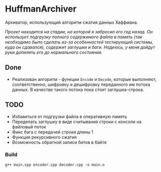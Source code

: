 # HuffmanArchiver

Архиватор, использующий алгоритм сжатия данных Хаффмана.

_Проект находится на стадии, на которой я забросил его год назад. Он использует подгрузку полного содержимого файла в память (так необходимо было сделать из-за особенностей тестирующей системы, куда он сдавался), содержит заглушки и баги. Надеюсь, у меня дойдут руки допилить его до нормального состояния._


## Done
* Реализован алгоритм - функции `Encode` и `Decode`, которые выполняют, соответственно, шифровку и дешифровку переданного им потока данных. В качестве такого потока пока стоит заглушка-строка.


## TODO
* Избавиться от подгрузки файла в оперативную память
* Переделать заглушку в виде считывания строки с консоли на файловый поток
* Фикс бага с передачей строки длины 1
* Функция рекурсивного сжатия
* Возможность обратной записи битов в байте


### Build
```
g++ main.cpp encoder.cpp decoder.cpp -o main.o
```
